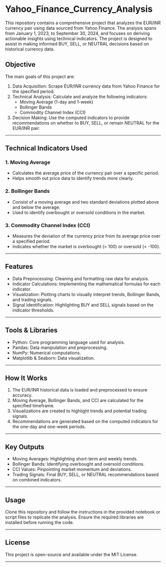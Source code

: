 # Yahoo_Finance_Currency_Analysis

This repository contains a comprehensive project that analyzes the EUR/INR currency pair using data sourced from Yahoo Finance. The analysis spans from January 1, 2023, to September 30, 2024, and focuses on deriving actionable insights using technical indicators. The project is designed to assist in making informed BUY, SELL, or NEUTRAL decisions based on historical currency data.

## Objective
The main goals of this project are:
1. Data Acquisition: Scrape EUR/INR currency data from Yahoo Finance for the specified period.
2. Technical Analysis: Calculate and analyze the following indicators:
   - Moving Average (1-day and 1-week)
   - Bollinger Bands
   - Commodity Channel Index (CCI)
3. Decision Making: Use the computed indicators to provide recommendations on whether to BUY, SELL, or remain NEUTRAL for the EUR/INR pair.

---

## Technical Indicators Used
### 1. Moving Average
- Calculates the average price of the currency pair over a specific period.
- Helps smooth out price data to identify trends more clearly.

### 2. Bollinger Bands
- Consist of a moving average and two standard deviations plotted above and below the average.
- Used to identify overbought or oversold conditions in the market.

### 3. Commodity Channel Index (CCI)
- Measures the deviation of the currency price from its average price over a specified period.
- Indicates whether the market is overbought (> 100) or oversold (< -100).

---

## Features
- Data Preprocessing: Cleaning and formatting raw data for analysis.
- Indicator Calculations: Implementing the mathematical formulas for each indicator.
- Visualization: Plotting charts to visually interpret trends, Bollinger Bands, and trading signals.
- Signal Identification: Highlighting BUY and SELL signals based on the indicator thresholds.

---

## Tools & Libraries
- Python: Core programming language used for analysis.
- Pandas: Data manipulation and preprocessing.
- NumPy: Numerical computations.
- Matplotlib & Seaborn: Data visualization.

---

## How It Works
1. The EUR/INR historical data is loaded and preprocessed to ensure accuracy.
2. Moving Average, Bollinger Bands, and CCI are calculated for the specified timeframe.
3. Visualizations are created to highlight trends and potential trading signals.
4. Recommendations are generated based on the computed indicators for the one-day and one-week periods.

---

## Key Outputs
- Moving Averages: Highlighting short-term and weekly trends.
- Bollinger Bands: Identifying overbought and oversold conditions.
- CCI Values: Pinpointing market momentum and deviations.
- Trading Signals: Final BUY, SELL, or NEUTRAL recommendations based on combined indicators.

---

## Usage
Clone this repository and follow the instructions in the provided notebook or script files to replicate the analysis. Ensure the required libraries are installed before running the code.

---

## License
This project is open-source and available under the MIT License.

---






